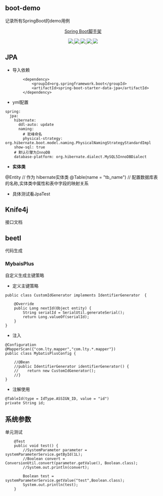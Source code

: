 ## boot-demo

记录所有SpringBoot的demo用例

<p align=center>
    <a href="http://gitee.com/liang-tian-yu">Spring Boot脚手架</a>
</p>
<p align="center">
<a target="_blank" href="http://gitee.com/liang-tian-yu">
    <img src="https://img.shields.io/badge/JDK-1.8+-green" ></img>
    <img src="https://img.shields.io/badge/springboot-2.7.0-green" ></img>
    <img src="https://img.shields.io/badge/mysql-8.0-blue" ></img>
    <img src="https://img.shields.io/badge/MybatisPlus-3.5.1-green" ></img>
    <img src="https://img.shields.io/badge/Knife4j -3.0.3-brightgreen" ></img>
</a></p>






## JPA

- 导入依赖

```
        <dependency>
            <groupId>org.springframework.boot</groupId>
            <artifactId>spring-boot-starter-data-jpa</artifactId>
        </dependency>
```



- yml配置

```
spring:
  jpa:
    hibernate:
      ddl-auto: update
      naming:
        # 驼峰命名
        physical-strategy: org.hibernate.boot.model.naming.PhysicalNamingStrategyStandardImpl
    show-sql: true
    # 默认引擎为InnoDB
    database-platform: org.hibernate.dialect.MySQL5InnoDBDialect
```



- **实体类**

 @Entity // 作为 hibernate实体类
 @Table(name = "tb_name") // 配置数据库表的名称,实体类中属性和表中字段的映射关系



- 具体测试看JpaTest





## Knife4j

接口文档



## beetl

代码生成



### MybaisPlus

自定义生成主键策略

- 定义主键策略

```
public class CustomIdGenerator implements IdentifierGenerator  {

    @Override
    public Long nextId(Object entity) {
        String serialId = SerialUtil.generateSerial();
        return Long.valueOf(serialId);
    }
}
```



- 注入

```
@Configuration
@MapperScan({"com.lty.mapper","com.lty.*.mapper"})
public class MybatisPlusConfig {

    //@Bean
    //public IdentifierGenerator identifierGenerator() {
    //    return new CustomIdGenerator();
    //}
}

```



- 注解使用

```
@TableId(type = IdType.ASSIGN_ID, value = "id")
private String id;
```





## 系统参数



单元测试

```
    @Test
    public void test() {
        //SystemParameter parameter = systemParameterService.getById(1L);
        //Boolean convert = ConversionUtil.convert(parameter.getValue(), Boolean.class);
        //System.out.println(convert);

        Boolean test = systemParameterService.getValue("test",Boolean.class);
        System.out.println(test);
    }
```

